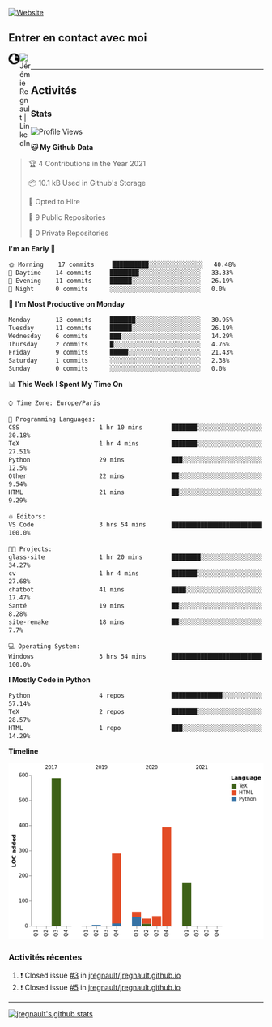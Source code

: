 [![Website](https://img.shields.io/website?logo=globe&label=jregnault.github.io&style=for-the-badge&url=https://jregnault.github.io)](https://jregnault.github.io)

## Entrer en contact avec moi

[<img align="left" alt="codeSTACKr.com" width="22px" src="https://raw.githubusercontent.com/iconic/open-iconic/master/svg/globe.svg" />][website]
[<img align="left" alt="Jérémie Regnault | LinkedIn" width="22px" src="https://cdn.jsdelivr.net/npm/simple-icons@v3/icons/linkedin.svg" />][linkedin]

<br />

---

## Activités

### Stats
<!--START_SECTION:waka-->
![Profile Views](http://img.shields.io/badge/Profile%20Views-0-blue)

**🐱 My Github Data** 

> 🏆 4 Contributions in the Year 2021
 > 
> 📦 10.1 kB Used in Github's Storage 
 > 
> 💼 Opted to Hire
 > 
> 📜 9 Public Repositories 
 > 
> 🔑 0 Private Repositories  
 > 
**I'm an Early 🐤** 

```text
🌞 Morning    17 commits     ██████████░░░░░░░░░░░░░░░   40.48% 
🌆 Daytime    14 commits     ████████░░░░░░░░░░░░░░░░░   33.33% 
🌃 Evening    11 commits     ██████░░░░░░░░░░░░░░░░░░░   26.19% 
🌙 Night      0 commits      ░░░░░░░░░░░░░░░░░░░░░░░░░   0.0%

```
📅 **I'm Most Productive on Monday** 

```text
Monday       13 commits     ███████░░░░░░░░░░░░░░░░░░   30.95% 
Tuesday      11 commits     ██████░░░░░░░░░░░░░░░░░░░   26.19% 
Wednesday    6 commits      ███░░░░░░░░░░░░░░░░░░░░░░   14.29% 
Thursday     2 commits      █░░░░░░░░░░░░░░░░░░░░░░░░   4.76% 
Friday       9 commits      █████░░░░░░░░░░░░░░░░░░░░   21.43% 
Saturday     1 commits      ░░░░░░░░░░░░░░░░░░░░░░░░░   2.38% 
Sunday       0 commits      ░░░░░░░░░░░░░░░░░░░░░░░░░   0.0%

```


📊 **This Week I Spent My Time On** 

```text
⌚︎ Time Zone: Europe/Paris

💬 Programming Languages: 
CSS                      1 hr 10 mins        ███████░░░░░░░░░░░░░░░░░░   30.18% 
TeX                      1 hr 4 mins         ███████░░░░░░░░░░░░░░░░░░   27.51% 
Python                   29 mins             ███░░░░░░░░░░░░░░░░░░░░░░   12.5% 
Other                    22 mins             ██░░░░░░░░░░░░░░░░░░░░░░░   9.54% 
HTML                     21 mins             ██░░░░░░░░░░░░░░░░░░░░░░░   9.29%

🔥 Editors: 
VS Code                  3 hrs 54 mins       █████████████████████████   100.0%

🐱‍💻 Projects: 
glass-site               1 hr 20 mins        ████████░░░░░░░░░░░░░░░░░   34.27% 
cv                       1 hr 4 mins         ███████░░░░░░░░░░░░░░░░░░   27.68% 
chatbot                  41 mins             ████░░░░░░░░░░░░░░░░░░░░░   17.47% 
Santé                    19 mins             ██░░░░░░░░░░░░░░░░░░░░░░░   8.28% 
site-remake              18 mins             ██░░░░░░░░░░░░░░░░░░░░░░░   7.7%

💻 Operating System: 
Windows                  3 hrs 54 mins       █████████████████████████   100.0%

```

**I Mostly Code in Python** 

```text
Python                   4 repos             ██████████████░░░░░░░░░░░   57.14% 
TeX                      2 repos             ███████░░░░░░░░░░░░░░░░░░   28.57% 
HTML                     1 repo              ███░░░░░░░░░░░░░░░░░░░░░░   14.29%

```


**Timeline**

![Chart not found](https://raw.githubusercontent.com/jregnault/jregnault/master/charts/bar_graph.png) 


<!--END_SECTION:waka-->

### Activités récentes
<!--START_SECTION:activity-->
1. ❗️ Closed issue [#3](https://github.com/jregnault/jregnault.github.io/issues/3) in [jregnault/jregnault.github.io](https://github.com/jregnault/jregnault.github.io)
2. ❗️ Closed issue [#5](https://github.com/jregnault/jregnault.github.io/issues/5) in [jregnault/jregnault.github.io](https://github.com/jregnault/jregnault.github.io)
<!--END_SECTION:activity-->

---

[![jregnault's github stats](https://github-readme-stats.jregnault.vercel.app/api?username=jregnault&show_icons=true)](https://github.com/jregnault/github-readme-stats)

[website]: jregnault.github.io
[linkedin]: https://www.linkedin.com/in/j%C3%A9r%C3%A9mie-regnault-4a30b2138/
